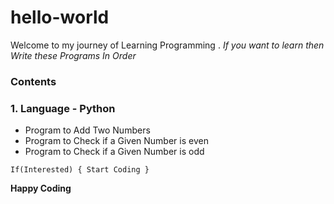 # hello-world
Welcome to my journey of Learning Programming . 
_If you want to learn then Write these Programs In Order_

### Contents

### 1. Language - Python
* Program to Add Two Numbers
* Program to Check if a Given Number is even
* Program to Check if a Given Number is odd

`` If(Interested) { Start Coding } ``

**Happy Coding**
